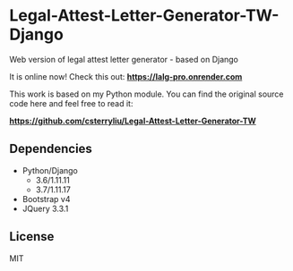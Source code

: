 # Legal-Attest-Letter-Generator-TW-Django
Web version of legal attest letter generator - based on Django

It is online now! Check this out: **https://lalg-pro.onrender.com**

This work is based on my Python module. You can find the original source code here and feel free to read it:

**https://github.com/csterryliu/Legal-Attest-Letter-Generator-TW**


## Dependencies ##
- Python/Django
    - 3.6/1.11.11
    - 3.7/1.11.17
- Bootstrap v4
- JQuery 3.3.1

## License ##
MIT